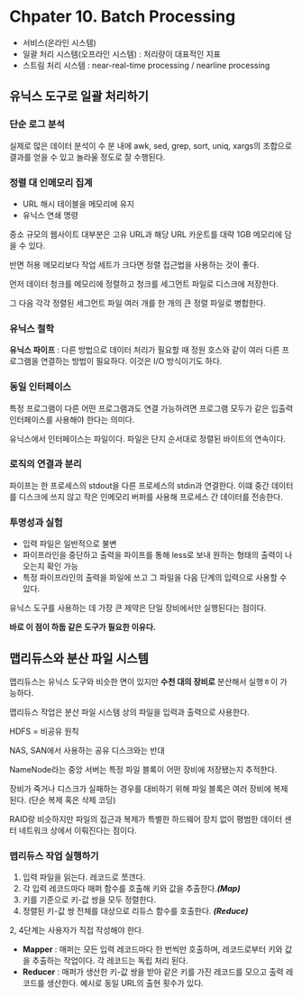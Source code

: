 # Chpater 10. Batch Processing

- 서비스(온라인 시스템)
- 일괄 처리 시스템(오프라인 시스템) : 처리량이 대표적인 지표
- 스트림 처리 시스템 : near-real-time processing / nearline processing

## 유닉스 도구로 일괄 처리하기

### 단순 로그 분석

실제로 많은 데이터 분석이 수 분 내에 awk, sed, grep, sort, uniq, xargs의 조합으로 결과를 얻을 수 있고 놀라울 정도로 잘 수행된다.

### 정렬 대 인메모리 집계

- URL 해시 테이블을 메모리에 유지
- 유닉스 연쇄 명령

중소 규모의 웹사이트 대부분은 고유 URL과 해당 URL 카운트를 대략 1GB 메모리에 담을 수 있다.

반면 허용 메모리보다 작업 세트가 크다면 정렬 접근법을 사용하는 것이 좋다.

먼저 데이터 청크를 메모리에 정렬하고 청크를 세그먼트 파일로 디스크에 저장한다.

그 다음 각각 정렬된 세그먼트 파일 여러 개를 한 개의 큰 정렬 파일로 병합한다.

### 유닉스 철학

**유닉스 파이프** : 다른 방법으로 데이터 처리가 필요할 때 정원 호스와 같이 여러 다른 프로그램을 연결하는 방법이 필요하다. 이것은 I/O 방식이기도 하다.

### 동일 인터페이스

특정 프로그램이 다른 어떤 프로그램과도 연결 가능하려면 프로그램 모두가 같은 입출력 인터페이스를 사용해야 한다는 의미다.

유닉스에서 인터페이스는 파일이다. 파일은 단지 순서대로 정렬된 바이트의 연속이다.

### 로직의 연결과 분리

파이프는 한 프로세스의 stdout을 다른 프로세스의 stdin과 연결한다. 이떄 중간 데이터를 디스크에 쓰지 않고 작은 인메모리 버퍼를 사용해 프로세스 간 데이터를 전송한다.

### 투명성과 실험

- 입력 파일은 일반적으로 불변
- 파이프라인을 중단하고 출력을 파이프를 통해 less로 보내 원하는 형태의 출력이 나오는지 확인 가능
- 특정 파이프라인의 출력을 파일에 쓰고 그 파일을 다음 단계의 입력으로 사용할 수 있다.

유닉스 도구를 사용하는 데 가장 큰 제약은 단일 장비에서만 실행된다는 점이다.

**바로 이 점이 하둡 같은 도구가 필요한 이유다.**

## 맵리듀스와 분산 파일 시스템

맵리듀스는 유닉스 도구와 비슷한 면이 있지만 **수천 대의 장비로** 분산해서 실행ㅎ이 가능하다.

맵리듀스 작업은 분산 파일 시스템 상의 파일을 입력과 출력으로 사용한다.

HDFS = 비공유 원칙

NAS, SAN에서 사용하는 공유 디스크와는 반대

NameNode라는 중앙 서버는 특정 파일 블록이 어떤 장비에 저장됐는지 추적한다.

장비가 죽거나 디스크가 실패하는 경우를 대비하기 위해 파일 블록은 여러 장비에 복제된다. (단순 복제 혹은 삭제 코딩)

RAID랑 비슷하지만 파일의 접근과 복제가 특별한 하드웨어 장치 없이 평범한 데이터 센터 네트워크 상에서 이뤄진다는 점이다.

### 맵리듀스 작업 실행하기

1. 입력 파일을 읽는다. 레코드로 쪼갠다.
2. 각 입력 레코드마다 매퍼 함수를 호출해 키와 값을 추출한다.***(Map)***
3. 키를 기준으로 키-값 쌍을 모두 정렬한다.
4. 정렬된 키-값 쌍 전체를 대상으로 리듀스 함수를 호출한다. ***(Reduce)***

2, 4단계는 사용자가 직접 작성해야 한다.

- **Mapper** : 매퍼는 모든 입력 레코드마다 한 번씩만 호출하며, 레코드로부터 키와 값을 추출하는 작업이다. 각 레코드는 독립 처리 된다.
- **Reducer** : 매퍼가 생산한 키-값 쌍을 받아 같은 키를 가진 레코드를 모으고 출력 레코드를 생산한다. 예시로 동일 URL의 출현 횟수가 있다.



